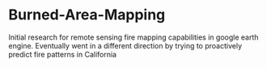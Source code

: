 # Burned-Area-Mapping

Initial research for remote sensing fire mapping capabilities in google earth engine.  Eventually went in a different direction by trying to proactively predict fire patterns in California